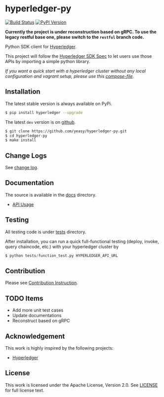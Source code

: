 # hyperledger-py 

[![Build Status](https://travis-ci.org/yeasy/hyperledger-py.svg?branch=master)](https://travis-ci.org/yeasy/hyperledger-py)
[![PyPI Version](http://img.shields.io/pypi/v/hyperledger.svg)](https://pypi.python.org/pypi/hyperledger)

**Currently the project is under reconstruction based on gRPC. To use the legacy restful base one, please switch to the `restful` branch code.**

Python SDK client for [Hyperledger](https://github.com/hyperledger/hyperledger).

This project will follow the [Hyperledger SDK Spec](https://github.com/hyperledger/fabric/wiki/Client-SDK-Specification) to let users use those APIs by importing a simple python library.

*If you want a quick start with a hyperledger cluster without any local
configuration and vagrant setup, please use this 
[compose-file](https://github.com/yeasy/docker-compose-files#hyperledger).*

## Installation
The latest stable version is always available on PyPi.
```sh
$ pip install hyperledger --upgrade
```

The latest `dev` version is on [github](https://github.com/yeasy/hyperledger-py).
```sh
$ git clone https://github.com/yeasy/hyperledger-py.git
$ cd hyperledger-py
$ make install
```

## Change Logs
See [change log](docs/change_log.md).

## Documentation
The source is available in the [docs](docs) directory.

* [API Usage](docs/api.md)

## Testing
All testing code is under [tests](tests) directory.

After installation, you can run a quick full-functional testing (deploy,
invoke, query chaincode, etc.) with your hyperledger cluster by

```python
$ python tests/function_test.py HYPERLEDGER_API_URL
```

## Contribution
Please see [Contribution Instruction](docs/contribution.md).

## TODO Items

* Add more unit test cases
* Update documentations
* Reconstruct based on gRPC

## Acknowledgement

This work is highly inspired by the following projects:

 * [Hyperledger](https://github.com/hyperledger/hyperledger)

## License

This work is licensed under the Apache License, Version 2.0. See [LICENSE](LICENSE) for full license text.